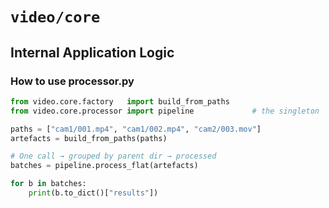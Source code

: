 # `video/core`

## Internal Application Logic

### How to use processor.py

```py
from video.core.factory   import build_from_paths
from video.core.processor import pipeline             # the singleton

paths = ["cam1/001.mp4", "cam1/002.mp4", "cam2/003.mov"]
artefacts = build_from_paths(paths)

# One call → grouped by parent dir → processed
batches = pipeline.process_flat(artefacts)

for b in batches:
    print(b.to_dict()["results"])
```  